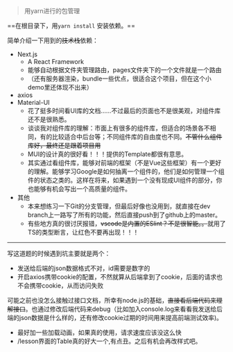 > 用yarn进行的包管理

==在根目录下，用`yarn install` 安装依赖。==

简单介绍一下用到的~~技术栈~~依赖：

- Next.js
  - A React Framework
  - 能够自动根据文件夹管理路由，pages文件夹下的一个文件就是一个路由
  - （还有服务器渲染，bundle一些优点，很适合这个项目，但在这个小demo里还体现不出来）
- axios
- Material-UI
  - 花了挺多时间看UI库的文档......不过最后的页面也不是很美观，对组件库还不是很熟悉。
  - 谈谈我对组件库的理解：市面上有很多的组件库，但适合的场景各不相同，有的比较适合中后台等；不同组件库的自由度也不同。~~不管什么组件库好，最终还是跟着项目用~~
  - MUI的设计真的很好看！！！提供的Template都很有意思。
  - 其实通过看组件库，能够对前端的框架（不是Vue这些框架）有一个更好的理解。能够学习Google是如何抽离一个组件的，他们是如何管理一个组件的状态之类的。这样在将来，如果遇到一个没有现成UI组件的部分，你也能够有机会写出一个高质量的组件。
- 其他
  - 本来想练习一下Git的分支管理，但最后好像也没用到，就直接在dev branch上一路写了所有的功能，然后直接push到了github上的master。
  - 有些地方真的很讨厌报错，~~vscode是内置的ESlint？不是很智能。。~~就用了TS的类型断言，让红色不要再出现！！！

---

写这道题的时候遇到坑主要就是两个：

- 发送给后端的json数据格式不对，id需要是数字的
- 开启axios携带cookie的配置，不然就算从后端拿到了cookie，后面的请求也不会携带cookie，从而访问失败



可能之前也没怎么接触过接口文档，所幸有node.js的基础，~~直接看后端代码来理解接口~~。也通过修改后端代码来debug（比如加入console.log来看看我发送给后端的json数据是什么样的，还有修改cookie过期的时间用来提高前端测试效率)。



- 最好加一些加载动画，如果真的使用，请求速度应该没这么快
- /lesson界面的Table真的好大一个,有点丑。之后有机会再改样式吧。



